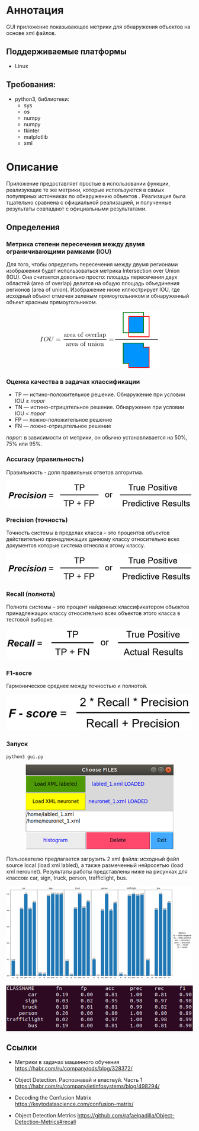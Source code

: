 # Аннотация
GUI приложение показывающее метрики для обнаружения объектов на основе xml файлов.

## Поддерживаемые платформы
* Linux 

## Требования:
* python3, библиотеки:
  * sys
  * os
  * numpy
  * numpy
  * tkinter
  * matplotlib
  * xml

# Описание
Приложение предоставляет простые в использовании функции, реализующие те же метрики, которые используются в самых популярных источниках по обнаружению объектов . Реализация была тщательно сравнена с официальной реализацией, и полученные результаты совпадают с официальными результатами.

## Определения 

### Метрика степени пересечения между двумя ограничивающими рамками (IOU)

Для того, чтобы определить пересечения между двумя регионами изображения будет использоваться метрика Intersection over Union (IOU). Она считается довольно просто: площадь пересечения двух областей (area of overlap) делится на общую площадь объединения регионов (area of union). Изображение ниже иллюстрирует IOU, где исходный объект отмечен зеленым прямоугольником и обнаруженный объект красным прямоугольником.

<p align="center">
<img src="images/iou.png"/>
</p>

### Оценка качества в задачах классификации
* TP — истино-положительное решение. Обнаружение при условии IOU ≥ _порог_  
* TN — истино-отрицательное решение. Обнаружение при условии IOU < _порог_ 
* FP — ложно-положительное решение
* FN — ложно-отрицательное решение

_порог_: в зависимости от метрики, он обычно устанавливается на 50%, 75% или 95%.

### Accuracy (правильность)

Правильность - доля правильных ответов алгоритма.

<p align="center">
<img src="images/precision.jpg" align="center"/>
</p>

### Precision (точность)
Точность системы в пределах класса – это процентов объектов действительно принадлежащих данному классу относительно всех документов которые система отнесла к этому классу. 
<p align="center">
<img src="images/precision.jpg"/>
</p>

### Recall (полнота)
Полнота системы – это процент найденных классификатором объектов принадлежащих классу относительно всех объектов этого класса в тестовой выборке.

<p align="center">
<img src="images/recall.jpg"/>
</p>

### F1-socre
Гармоническое среднее между точностью и полнотой.

<p align="center">
<img src="images/f1-score.jpg"/>
</p>

### Запуск
```
python3 gui.py
```

<p align="center">
<img src="images/1.png"/>
</p>

Пользователю предлагается загрузить 2 xml файла: исходный файл source local (load xml labled), а также размеченный нейросетью (load xml nerounet). Результаты работы представлены ниже на рисунках для классов: car, sign, truck, person, trafficlight, bus.
<p align="center">
<img src="images/2.png"/>
</p>
<p align="center">
<img src="images/3.png"/>
</p>

## Ссылки

* Метрики в задачах машинного обучения 
https://habr.com/ru/company/ods/blog/328372/

* Object Detection. Распознавай и властвуй. Часть 1 
https://habr.com/ru/company/jetinfosystems/blog/498294/

* Decoding the Confusion Matrix 
https://keytodatascience.com/confusion-matrix/

* Object Detection Metrics
https://github.com/rafaelpadilla/Object-Detection-Metrics#recall

